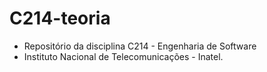 # C214-teoria

- Repositório da disciplina C214 - Engenharia de Software
- Instituto Nacional de Telecomunicações - Inatel. 
